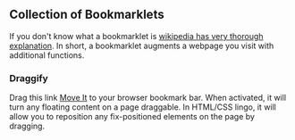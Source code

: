 ## Collection of Bookmarklets

If you don't know what a bookmarklet is [wikipedia has very thorough explanation](https://en.wikipedia.org/wiki/Bookmarklet). In short, a bookmarklet augments a webpage you visit with additional functions.

### Draggify

Drag this link <a href='javascript:(function(){"use strict";function t(e){return(t="function"==typeof Symbol&&"symbol"==typeof Symbol.iterator?function(t){return typeof t}:function(t){return t&&"function"==typeof Symbol&&t.constructor===Symbol&&t!==Symbol.prototype?"symbol":typeof t})(e)}function e(t,e){if(!(t instanceof e))throw new TypeError("Cannot call a class as a function")}function n(t,e){if("function"!=typeof e&&null!==e)throw new TypeError("Super expression must either be null or a function");t.prototype=Object.create(e&&e.prototype,{constructor:{value:t,writable:!0,configurable:!0}}),e&&r(t,e)}function r(t,e){return(r=Object.setPrototypeOf||function(t,e){return t.__proto__=e,t})(t,e)}function o(t){var e=function(){if("undefined"==typeof Reflect||!Reflect.construct)return!1;if(Reflect.construct.sham)return!1;if("function"==typeof Proxy)return!0;try{return Date.prototype.toString.call(Reflect.construct(Date,[],(function(){}))),!0}catch(t){return!1}}();return function(){var n,r=u(t);if(e){var o=u(this).constructor;n=Reflect.construct(r,arguments,o)}else n=r.apply(this,arguments);return a(this,n)}}function a(e,n){return!n||"object"!==t(n)&&"function"!=typeof n?i(e):n}function i(t){if(void 0===t)throw new ReferenceError("this hasn&#039t been initialised - super() hasn&#039t been called");return t}function u(t){return(u=Object.setPrototypeOf?Object.getPrototypeOf:function(t){return t.__proto__||Object.getPrototypeOf(t)})(t)}function c(t){return(c="function"==typeof Symbol&&"symbol"==typeof Symbol.iterator?function(t){return typeof t}:function(t){return t&&"function"==typeof Symbol&&t.constructor===Symbol&&t!==Symbol.prototype?"symbol":typeof t})(t)}function f(t,e){for(var n=0;n<e.length;n++){var r=e[n];r.enumerable=r.enumerable||!1,r.configurable=!0,"value"in r&&(r.writable=!0),Object.defineProperty(t,r.key,r)}}function l(t){return function(t){if(Array.isArray(t))return s(t)}(t)||function(t){if("undefined"!=typeof Symbol&&Symbol.iterator in Object(t))return Array.from(t)}(t)||function(t,e){if(!t)return;if("string"==typeof t)return s(t,e);var n=Object.prototype.toString.call(t).slice(8,-1);"Object"===n&&t.constructor&&(n=t.constructor.name);if("Map"===n||"Set"===n)return Array.from(t);if("Arguments"===n||/^(?:Ui|I)nt(?:8|16|32)(?:Clamped)?Array$/.test(n))return s(t,e)}(t)||function(){throw new TypeError("Invalid attempt to spread non-iterable instance.\nIn order to be iterable, non-array objects must have a [Symbol.iterator]() method.")}()}function s(t,e){(null==e||e>t.length)&&(e=t.length);for(var n=0,r=new Array(e);n<e;n++)r[n]=t[n];return r}function d(){}function p(t){return t()}function y(){return Object.create(null)}function g(t){t.forEach(p)}function h(t){return"function"==typeof t}function m(t,e){return t!=t?e==e:t!==e||t&&"object"===c(t)||"function"==typeof t}function b(t){t.parentNode.removeChild(t)}function v(t){return document.createElement(t)}function A(t){return Array.from(t.childNodes)}var $;function w(t){$=t}var _=[],S=[],x=[],E=[],O=Promise.resolve(),k=!1;function j(t){x.push(t)}var P=!1,C=new Set;function D(){if(!P){P=!0;do{for(var t=0;t<_.length;t+=1){var e=_[t];w(e),L(e.$$)}for(w(null),_.length=0;S.length;)S.pop()();for(var n=0;n<x.length;n+=1){var r=x[n];C.has(r)||(C.add(r),r())}x.length=0}while(_.length);for(;E.length;)E.pop()();k=!1,P=!1,C.clear()}}function L(t){if(null!==t.fragment){t.update(),g(t.before_update);var e=t.dirty;t.dirty=[-1],t.fragment&&t.fragment.p(t.ctx,e),t.after_update.forEach(j)}}var B=new Set;function R(t,e){t&&t.i&&(B.delete(t),t.i(e))}function I(t,e,n){var r=t.$$,o=r.fragment,a=r.on_mount,i=r.on_destroy,u=r.after_update;o&&o.m(e,n),j((function(){var e=a.map(p).filter(h);i?i.push.apply(i,l(e)):g(e),t.$$.on_mount=[]})),u.forEach(j)}function T(t,e){-1===t.$$.dirty[0]&&(_.push(t),k||(k=!0,O.then(D)),t.$$.dirty.fill(0)),t.$$.dirty[e/31|0]|=1<<e%31}function V(t,e,n,r,o,a){var i=arguments.length>6&&void 0!==arguments[6]?arguments[6]:[-1],u=$;w(t);var c=e.props||{},f=t.$$={fragment:null,ctx:null,props:a,update:d,not_equal:o,bound:y(),on_mount:[],on_destroy:[],before_update:[],after_update:[],context:new Map(u?u.$$.context:[]),callbacks:y(),dirty:i,skip_bound:!1},l=!1;if(f.ctx=n?n(t,c,(function(e,n){var r=!(arguments.length<=2)&&arguments.length-2?arguments.length<=2?void 0:arguments[2]:n;return f.ctx&&o(f.ctx[e],f.ctx[e]=r)&&(!f.skip_bound&&f.bound[e]&&f.bound[e](r),l&&T(t,e)),n})):[],f.update(),l=!0,g(f.before_update),f.fragment=!!r&&r(f.ctx),e.target){if(e.hydrate){var s=A(e.target);f.fragment&&f.fragment.l(s),s.forEach(b)}else f.fragment&&f.fragment.c();e.intro&&R(t.$$.fragment),I(t,e.target,e.anchor),D()}w(u)}var z=function(){function t(){!function(t,e){if(!(t instanceof e))throw new TypeError("Cannot call a class as a function")}(this,t)}var e,n,r;return e=t,(n=[{key:"$destroy",value:function(){var t,e;t=1,null!==(e=this.$$).fragment&&(g(e.on_destroy),e.fragment&&e.fragment.d(t),e.on_destroy=e.fragment=null,e.ctx=[]),this.$destroy=d}},{key:"$on",value:function(t,e){var n=this.$$.callbacks[t]||(this.$$.callbacks[t]=[]);return n.push(e),function(){var t=n.indexOf(e);-1!==t&&n.splice(t,1)}}},{key:"$set",value:function(t){var e;this.$$set&&(e=t,0!==Object.keys(e).length)&&(this.$$.skip_bound=!0,this.$$set(t),this.$$.skip_bound=!1)}}])&&f(e.prototype,n),r&&f(e,r),t}(),G=new Image,N=0,Q=0,X=!1;function Y(t){t.dataTransfer.dropEffect="none",t.dataTransfer.setDragImage(G,0,0),N=t.clientX,Q=t.clientY}function F(t){t.preventDefault();var e=t.target;e.classList.add("sz-dragging"),function(t,e){var n=getComputedStyle(t),r=n.getPropertyValue("width"),o=n.getPropertyValue("height"),a=Number.parseFloat(n.getPropertyValue("top")),i=Number.parseFloat(n.getPropertyValue("left")),u=e.dx,c=e.dy;t.style.top="".concat(a+c,"px"),t.style.left="".concat(i+u,"px"),t.style.width||(t.style.width=r,t.style.right="auto"),t.style.height||(t.style.height=o,t.style.bottom="auto"),t.style.transform="none"}(e,{dx:t.clientX-N,dy:t.clientY-Q}),N=t.clientX,Q=t.clientY}function M(t){t.preventDefault(),t.target.classList.remove("sz-dragging")}function U(t){console.log("making draggable",t),t.setAttribute("draggable",!0),t.classList.add("sz-draggable")}G.src="data:image/gif;base64,R0lGODlhAQABAIAAAAUEBAAAACwAAAAAAQABAAACAkQBADs=";var q=(X||(console.log("init draggable"),X=!0,window.addEventListener("dragstart",Y),window.addEventListener("drag",F),window.addEventListener("dragover",(function(t){t.preventDefault()})),window.addEventListener("dragend",M)),{CSS_DRAGGABLE:"sz-draggable",attach:U});function H(t){var e;return{c:function(){var t,n,r;e=v("div"),t=e,n="class",null==(r="sz-movable svelte-hc2au4")?t.removeAttribute(n):t.getAttribute(n)!==r&&t.setAttribute(n,r)},m:function(t,n){!function(t,e,n){t.insertBefore(e,n||null)}(t,e,n)},p:d,i:d,o:d,d:function(t){t&&b(e)}}}var J=function(t){n(a,z);var r=o(a);function a(t){var n,o,u,c;return e(this,a),n=r.call(this),document.getElementById("svelte-hc2au4-style")||((c=v("style")).id="svelte-hc2au4-style",c.textContent=".sz-movable.svelte-hc2au4{position:absolute;top:10px;left:10px;width:10px;height:10px;border-radius:50%;background:radial-gradient(circle at 10% 25%, #fff 10%, red 42.44%, #680202)}",o=document.head,u=c,o.appendChild(u)),V(i(n),t,null,H,m,{}),n}return a}();function K(t){return Array.from(document.getElementsByTagName("*")).filter((function(t){var e=getComputedStyle(t);return!t.classList.contains(q.CSS_DRAGGABLE)&&"fixed"===e.getPropertyValue("position")&&function(t){return!("hidden"===t.getPropertyValue("visibility")||"none"===t.getPropertyValue("display"))}(e)})).map((function(t){return new J({target:t}),t})).forEach(q.attach),[]}var W=new(function(t){n(a,z);var r=o(a);function a(t){var n;return e(this,a),V(i(n=r.call(this)),t,K,null,m,{}),n}return a}())({target:document.body});
}());'>Move It</a> to your browser bookmark bar.  When activated, it will turn any floating content on a page draggable.
In HTML/CSS lingo, it will allow you to reposition any fix-positioned elements on the page by dragging.

